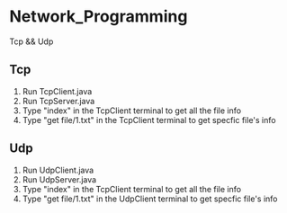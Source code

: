 # Network_Programming
 Tcp && Udp
## Tcp 
1. Run TcpClient.java
2. Run TcpServer.java
3. Type "index" in the TcpClient terminal to get all the file info
4. Type "get file/1.txt" in the TcpClient terminal to get specfic file's info

## Udp
1. Run UdpClient.java
2. Run UdpServer.java
3. Type "index" in the TcpClient terminal to get all the file info
4. Type "get file/1.txt" in the UdpClient terminal to get specfic file's info
